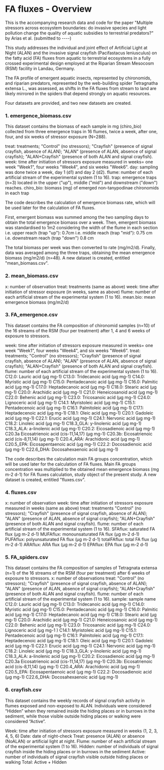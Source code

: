 # FA fluxes - Overview
This is the accompanying research data and code for the paper "Multiple stressors across ecosystem boundaries: do invasive species and light pollution change the quality of aquatic subsidies to terrestrial predators?" by Arias et al. (submitted to ----)

This study addresses the individual and joint effect of Artificial Light at Night (ALAN) and the invasive signal crayfish (Pacifastacus leniusculus) on the fatty acid (FA) fluxes from aquatic to terrestrial ecosystems in a fully crossed experimental design employed at the Riparian Stream Mesocosm (RSM) facility in Landau, Germany. 

The FA profile of emergent aquatic insects, represented by chironomids, and riparian predators, represented by the web-building spider Tetragnatha extensa L., was assessed, as shifts in the FA fluxes from stream to land are likely mirrored in the spiders that depend strongly on aquatic resources.

Four datasets are provided, and two new datasets are created.

### 1. emergence_biomass.csv
This dataset contains the biomass of each sample in mg (chiro_bio) collected from three emergence traps in 16 flumes, twice a week, after one, four, and six weeks of stressor exposure (N=288).

treat: treatments; "Control" (no stressors); "Crayfish" (presence of signal crayfish, absence of ALAN); "ALAN" (presence of ALAN, absence of signal crayfish); "ALAN+Crayfish" (presence of both ALAN and signal crayfish).
week: time after initiation of stressors exposure measured in weeks= one week "Week1", four weeks "Week4", and six weeks "Week6".
day: sampling was done twice a week, day 1 (d1) and day 2 (d2).
flume: number of each artificial stream of the experimental system (1 to 16). 
trap: emergence traps (n=3) located in the upper  ("up"), middle ("mid") and downstream ("down") reaches.
chiro_bio: biomass (mg) of emerged non-tanypodinae chironomids in each trap

The code describes the calculation of emergence biomass rate, which will be used later for the calculation of FA fluxes. 

First, emergent biomass was summed among the two sampling days to obtain the total emergence biomass over a week.
Then, emergent biomass was standardised to 1m2 considering the width of the flume in each section 
i.e. upper reach (trap "up"): 0.7cm
i.e. middle reach (trap "mid"): 0.75 cm 
i.e. downstream reach (trap "down") 0.8 cm

The total biomass per week was then converted to rate (mg/m2/d). Finally, data was averaged among the three traps, obtaining the mean emergence biomass (mg/m2/d) (n=48). 
A new dataset is created, entitled "mean_biomass.csv".

### 2. mean_biomass.csv
x: number of observation
treat: treatments (same as above)
week: time after initiation of stressor exposure (in weeks, same as above)
flume: number of each artificial stream of the experimental system (1 to 16). 
mean.bio: mean emergence biomass (mg/m2/d)

### 3. FA_emergence.csv

This dataset contains the FA composition of chironomid samples (n=10) of the 16 streams of the RSM (four per treatment) after 1, 4 and 6 weeks of exposure to stressors.

week: time after initiation of stressors exposure measured in weeks= one week "Week1", four weeks "Week4", and six weeks "Week6". 
treat: treatments; "Control" (no stressors); "Crayfish" (presence of signal crayfish, absence of ALAN); "ALAN" (presence of ALAN, absence of signal crayfish); "ALAN+Crayfish" (presence of both ALAN and signal crayfish).
flume: number of each artificial stream of the experimental system (1 to 16). 
C12.0: Lauric acid (µg mg-1)
C13.0: Tridecanoic acid (µg mg-1)
C14.0: Myristic acid (µg mg-1)
C15.0: Pentadecanoic acid (µg mg-1)
C16.0: Palmitic acid (µg mg-1)
C17.0: Heptadecanoic acid (µg mg-1)
C18.0: Stearic acid (µg mg-1)
C20.0: Arachidic acid (µg mg-1)
C21.0: Heneicosanoid acid (µg mg-1)
C22.0: Behenic acid (µg mg-1)
C23.0: Tricosanoic acid (µg mg-1)
C24.0: Lignoceric acid (µg mg-1)
C14.1: Myristoleic acid (µg mg-1)
C15.1: Pentadecenoic acid (µg mg-1)
C16.1: Palmitoleic acid (µg mg-1)
C17.1: Heptadecenoic acid (µg mg-1)
C18.1: Oleic acid (µg mg-1)
C20.1: Gadoleic acid (µg mg-1)
C22.1: Erucic acid (µg mg-1)
C24.1: Nervonic acid (µg mg-1)
C18.2: Linoleic acid (µg mg-1)
C18.3_GLA: y-linolenic acid (µg mg-1)
C18.3_ALA: a-linolenic acid (µg mg-1)
C20.2: Eicosadienoic acid (µg mg-1)
C20.3a Eicosatrienoic acid (cis-11,14,17) (µg mg-1)
C20.3b: Eicosatrienoic acid (cis-8,11,14) (µg mg-1)
C20.4_ARA: Arachidonic acid (µg mg-1)
C20.5_EPA: Eicosapentaenoic acid (µg mg-1)
C22.2: Docosadienoic acid (µg mg-1)
C22.6_DHA: Docosahexaenoic acid (µg mg-1)

The code describes the calculation main FA groups concentration, which will be used later for the calculation of FA fluxes. Main FA groups concentration was multiplied to the obtained mean emergence biomass (mg m-2 d-1) for FA fluxes calculation, study object of the present study. 
A new dataset is created, entitled "fluxes.csv".

### 4. fluxes.csv
x: number of observation
week: time after initiation of stressors exposure measured in weeks (same as above) 
treat: treatments "Control" (no stressors); "Crayfish" (presence of signal crayfish, absence of ALAN); "ALAN" (presence of ALAN, absence of signal crayfish); "ALAN+Crayfish" (presence of both ALAN and signal crayfish).
flume: number of each artificial stream of the experimental system (1 to 16).
SFAflux: saturated FA flux (µg m-2 d-1)
MUFAflux: monounsaturated FA flux (µg m-2 d-1)
PUFAflux: polyunsaturated FA flux (µg m-2 d-1)
totalFAflux: total FA flux (µg m-2 d-1)
ARAflux: ARA flux (µg m-2 d-1)
EPAflux: EPA flux (µg m-2 d-1)

### 5. FA_spiders.csv
This dataset contains the FA composition of samples of Tetragnata extensa (n=1) of the 16 streams of the RSM (four per treatment) after 6 weeks of exposure to stressors.
x: number of observations
treat: "Control" (no stressors); "Crayfish" (presence of signal crayfish, absence of ALAN); "ALAN" (presence of ALAN, absence of signal crayfish); "ALAN+Crayfish" (presence of both ALAN and signal crayfish).
flume: number of each artificial stream of the experimental system (1 to 16).
sample: sample name
C12.0: Lauric acid (µg mg-1)
C13.0: Tridecanoic acid (µg mg-1)
C14.0: Myristic acid (µg mg-1)
C15.0: Pentadecanoic acid (µg mg-1)
C16.0: Palmitic acid (µg mg-1)
C17.0: Heptadecanoic acid (µg mg-1)
C18.0: Stearic acid (µg mg-1)
C20.0: Arachidic acid (µg mg-1)
C21.0: Heneicosanoic acid (µg mg-1)
C22.0: Behenic acid (µg mg-1)
C23.0: Tricosanoic acid (µg mg-1)
C24.0: Lignoceric acid (µg mg-1 )
C14.1: Myristoleic acid (µg mg-1)
C15.1: Pentadecenoic acid (µg mg-1)
C16.1: Palmitoleic acid (µg mg-1)
C17.1: Heptadecenoic acid (µg mg-1)
C18.1: Oleic acid (µg mg-1)
C20.1: Gadoleic acid (µg mg-1)
C22.1: Erucic acid (µg mg-1)
C24.1: Nervonic acid (µg mg-1)
C18.2: Linoleic acid (µg mg-1)
C18.3_GLA: y-linolenic acid (µg mg-1)
C18.3_ALA: a-linolenic acid (µg mg-1)
C20.2: Eicosadienoic acid (µg mg-1)
C20.3a Eicosatrienoic acid (cis-11,14,17) (µg mg-1)
C20.3b: Eicosatrienoic acid (cis-8,11,14) (µg mg-1)
C20.4_ARA: Arachidonic acid (µg mg-1)
C20.5_EPA: Eicosapentaenoic acid (µg mg-1)
C22.2: Docosadienoic acid (µg mg-1)
C22.6_DHA: Docosahexaenoic acid (µg mg-1)

### 6. crayfish.csv
This dataset contains the weekly records of signal crayfish activity in flumes exposed and non-exposed to ALAN. Individuals were considered “Hidden” when they remained inside the hiding places or in burrows in the sediment, while those visible outside hiding places or walking were considered “Active”. 

Week: time after initiation of stressors exposure measured in weeks (1, 2, 3, 4, 5, 6)
Date: date of night-check
Treat: presence (ALAN) or absence (NoALAN) or artificial light at night. 
Flume: number of each artificial stream of the experimental system (1 to 16). 
Hidden: number of individuals of signal crayfish inside the hiding places or in burrows in the sediment
Active: number of individuals of signal crayfish visible outside hiding places or walking
Total: Active + Hidden
